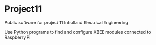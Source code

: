 # Project11
Public software for project 11 Inholland Electrical Engineering

Use Python programs to find and configure XBEE modules connected to Raspberry Pi
